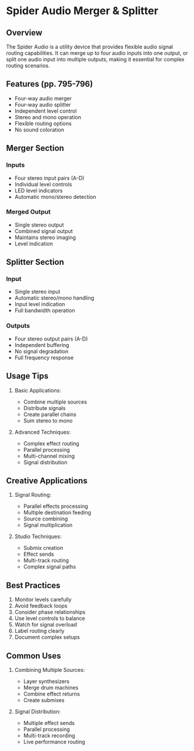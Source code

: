 # Spider Audio Merger & Splitter

## Overview
The Spider Audio is a utility device that provides flexible audio signal routing capabilities. It can merge up to four audio inputs into one output, or split one audio input into multiple outputs, making it essential for complex routing scenarios.

## Features (pp. 795-796)
- Four-way audio merger
- Four-way audio splitter
- Independent level control
- Stereo and mono operation
- Flexible routing options
- No sound coloration

## Merger Section

### Inputs
- Four stereo input pairs (A-D)
- Individual level controls
- LED level indicators
- Automatic mono/stereo detection

### Merged Output
- Single stereo output
- Combined signal output
- Maintains stereo imaging
- Level indication

## Splitter Section

### Input
- Single stereo input
- Automatic stereo/mono handling
- Input level indication
- Full bandwidth operation

### Outputs
- Four stereo output pairs (A-D)
- Independent buffering
- No signal degradation
- Full frequency response

## Usage Tips
1. Basic Applications:
   - Combine multiple sources
   - Distribute signals
   - Create parallel chains
   - Sum stereo to mono

2. Advanced Techniques:
   - Complex effect routing
   - Parallel processing
   - Multi-channel mixing
   - Signal distribution

## Creative Applications
1. Signal Routing:
   - Parallel effects processing
   - Multiple destination feeding
   - Source combining
   - Signal multiplication

2. Studio Techniques:
   - Submix creation
   - Effect sends
   - Multi-track routing
   - Complex signal paths

## Best Practices
1. Monitor levels carefully
2. Avoid feedback loops
3. Consider phase relationships
4. Use level controls to balance
5. Watch for signal overload
6. Label routing clearly
7. Document complex setups

## Common Uses
1. Combining Multiple Sources:
   - Layer synthesizers
   - Merge drum machines
   - Combine effect returns
   - Create submixes

2. Signal Distribution:
   - Multiple effect sends
   - Parallel processing
   - Multi-track recording
   - Live performance routing 
